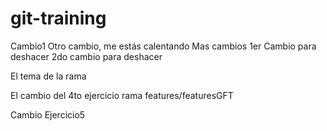 # git-training
Cambio1
Otro cambio, me estás calentando
Mas cambios
1er Cambio para deshacer
2do cambio para deshacer

El tema de la rama

El cambio del 4to ejercicio rama features/featuresGFT

Cambio Ejercicio5